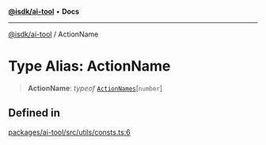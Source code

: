 [**@isdk/ai-tool**](../README.md) • **Docs**

***

[@isdk/ai-tool](../globals.md) / ActionName

# Type Alias: ActionName

> **ActionName**: *typeof* [`ActionNames`](../variables/ActionNames.md)\[`number`\]

## Defined in

[packages/ai-tool/src/utils/consts.ts:6](https://github.com/isdk/ai-tool.js/blob/5f9f0083c734722103ff5468e424b48c212a55f0/src/utils/consts.ts#L6)
